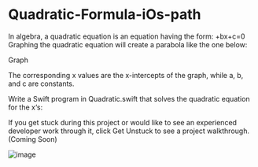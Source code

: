 # Quadratic-Formula-iOs-path
In algebra, a quadratic equation is an equation having the form:
+bx+c=0
Graphing the quadratic equation will create a parabola like the one below:

Graph

The corresponding x values are the x-intercepts of the graph, while a, b, and c are constants.

Write a Swift program in Quadratic.swift that solves the quadratic equation for the x‘s:


 
If you get stuck during this project or would like to see an experienced developer work through it, click Get Unstuck to see a project walkthrough. (Coming Soon)

![image](https://github.com/hebaomar94/Quadratic-Formula-iOs-path/assets/97067717/31969086-0dda-48fa-a5c9-1697d453e6e1)
